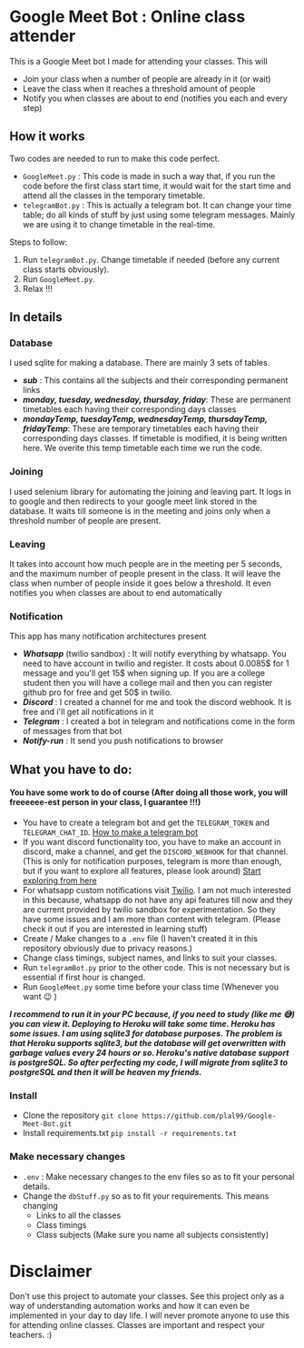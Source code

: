 # Google Meet Bot : Online class attender
This is a Google Meet bot I made for attending your classes. This will 
- Join your class when a number of people are already in it (or wait)
- Leave the class when it reaches a threshold amount of people
- Notify you when classes are about to end (notifies you each and every step)

## How it works
Two codes are needed to run to make this code perfect.
- `GoogleMeet.py` : This code is made in such a way that, if you run the code before the first class start time, it would wait for the start time and attend all the classes in the temporary timetable.
- `telegramBot.py` : This is actually a telegram bot. It can change your time table; do all kinds of stuff by just using some telegram messages. Mainly we are using it to change timetable in the real-time.

Steps to follow:
1. Run `telegramBot.py`. Change timetable if needed (before any current class starts obviously).
2. Run `GoogleMeet.py`.
3. Relax !!!

## In details
### Database
I used sqlite for making a database. There are mainly 3 sets of tables.
- **_sub_** : This contains all the subjects and their corresponding permanent links
- **_monday, tuesday, wednesday, thursday, friday_**: These are permanent timetables each having their corresponding days classes
- **_mondayTemp, tuesdayTemp, wednesdayTemp, thursdayTemp, fridayTemp_**: These are temporary timetables each having their corresponding days classes. If timetable is modified, it is being written here. We overite this temp timetable each time we run the code.

### Joining
I used selenium library for automating the joining and leaving part. It logs in to google and then redirects to your google meet link stored in the database. It waits till someone is in the meeting and joins only when a threshold number of people are present.

### Leaving
It takes into account how much people are in the meeting per 5 seconds, and the maximum number of people present in the class. It will leave the class when number of people inside it goes below a threshold. It even notifies you when classes are about to end automatically

### Notification 
This app has many notification architectures present
- **_Whatsapp_** (twilio sandbox) : It will notify everything by whatsapp. You need to have account in twilio and register. It costs about 0.0085$ for 1 message and you'll get 15$ when signing up. If you are a college student then you will have a college mail and then you can register github pro for free and get 50$ in twilio.
- **_Discord_** : I created a channel for me and took the discord webhook. It is free and i'll get all notifications in it
- **_Telegram_** : I created a bot in telegram and notifications come in the form of messages from that bot
- **_Notify-run_** : It send you push notifications to browser

## What you have to do:
#### You have some work to do of course (After doing all those work, you will freeeeee-est person in your class, I guarantee !!!)
- You have to create a telegram bot and get the `TELEGRAM_TOKEN` and `TELEGRAM_CHAT_ID`. [How to make a telegram bot](https://medium.com/@ManHay_Hong/how-to-create-a-telegram-bot-and-send-messages-with-python-4cf314d9fa3e)
- If you want discord functionality too, you have to make an account in discord, make a channel, and get the `DISCORD_WEBHOOK` for that channel.(This is only for notification purposes, telegram is more than enough, but if you want to explore all features, please look around) [Start exploring from here](https://www.digitalocean.com/community/tutorials/how-to-use-discord-webhooks-to-get-notifications-for-your-website-status-on-ubuntu-18-04)
- For whatsapp custom notifications visit [Twilio](https://www.twilio.com/docs/whatsapp/api). I am not much interested in this because, whatsapp do not have any api features till now and they are current provided by twilio sandbox for experimentation. So they have some issues and I am more than content with telegram. (Please check it out if you are interested in learning stuff)
- Create / Make changes to a `.env` file (I haven't created it in this repository obviously due to privacy reasons.)
- Change class timings, subject names, and links to suit your classes.
- Run `telegramBot.py` prior to the other code. This is not necessary but is essential if first hour is changed.
- Run `GoogleMeet.py` some time before your class time (Whenever you want :wink: )


__*I recommend to run it in your PC because, if you need to study (like me :sweat_smile:) you can view it. Deploying to Heroku will take some time. Heroku has some issues. I am using sqlite3 for database purposes. The problem is that Heroku supports sqlite3, but the database will get overwritten with garbage values every 24 hours or so. Heroku's native database support is postgreSQL. So after perfecting my code, I will migrate from sqlite3 to postgreSQL and then it will be heaven my friends.*__
### Install
 - Clone the repository `git clone https://github.com/plal99/Google-Meet-Bot.git`
 - Install requirements.txt `pip install -r requirements.txt`

### Make necessary changes
- `.env` : Make necessary changes to the env files so as to fit your personal details.
- Change the `dbStuff.py` so as to fit your requirements. This means changing
    - Links to all the classes
    - Class timings
    - Class subjects (Make sure you name all subjects consistently)


# Disclaimer
Don't use this project to automate your classes. See this project only as a way of understanding automation works and how it can even be implemented in your day to day life. I will never promote anyone to use this for attending online classes.
Classes are important and respect your teachers. :)
